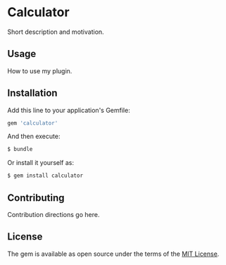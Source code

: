 # Calculator
Short description and motivation.

## Usage
How to use my plugin.

## Installation
Add this line to your application's Gemfile:

```ruby
gem 'calculator'
```

And then execute:
```bash
$ bundle
```

Or install it yourself as:
```bash
$ gem install calculator
```

## Contributing
Contribution directions go here.

## License
The gem is available as open source under the terms of the [MIT License](http://opensource.org/licenses/MIT).
